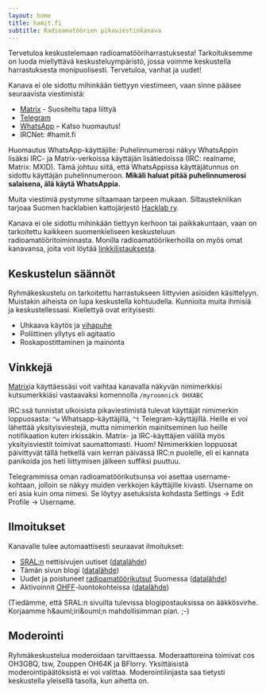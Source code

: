 ```yaml
---
layout: home
title: hamit.fi
subtitle: Radioamatöörien pikaviestinkanava
---
```

Tervetuloa keskustelemaan radioamatööriharrastuksesta! Tarkoituksemme on luoda miellyttävä keskusteluympäristö, jossa voimme keskustella harrastuksesta monipuolisesti. Tervetuloa, vanhat ja uudet!

Kanava ei ole sidottu mihinkään tiettyyn viestimeen, vaan sinne pääsee seuraavista viestimistä:

* [Matrix] - Suositeltu tapa liittyä
* [Telegram]
* [WhatsApp] – Katso huomautus!
* IRCNet: #hamit.fi

Huomautus WhatsApp-käyttäjille: Puhelinnumerosi näkyy WhatsAppin lisäksi IRC- ja Matrix-verkoissa käyttäjän lisätiedoissa (IRC: realname, Matrix: MXID). Tämä johtuu siitä, että WhatsAppissa käyttäjätunnus on sidottu käyttäjän puhelinnumeroon. **Mikäli haluat pitää puhelinnumerosi salaisena, älä käytä WhatsAppia.**

Muita viestimiä pystymme siltaamaan tarpeen mukaan. Siltaustekniikan tarjoaa Suomen hacklabien kattojärjestö [Hacklab ry].

Kanava ei ole sidottu mihinkään tiettyyn kerhoon tai paikkakuntaan, vaan on tarkoitettu kaikkeen suomenkieliseen keskusteluun radioamatööritoiminnasta. Monilla radioamatöörikerhoilla on myös omat kanavansa, joita voit löytää [linkkilistauksesta](linkkeja).

## Keskustelun säännöt

Ryhmäkeskustelu on tarkoitettu harrastukseen liittyvien asioiden käsittelyyn. Muistakin aiheista on lupa keskustella kohtuudella. Kunnioita muita ihmisiä ja keskustellessasi. Kiellettyä ovat erityisesti:

* Uhkaava käytös ja [vihapuhe]
* Poliittinen yllytys eli agitaatio
* Roskapostittaminen ja mainonta

## Vinkkejä

[Matrix]ia käyttäessäsi voit vaihtaa kanavalla näkyvän nimimerkkisi kutsumerkkiäsi vastaavaksi komennolla `/myroomnick OHXABC`

IRC:ssä tunnistat ulkoisista pikaviestimistä tulevat käyttäjät nimimerkin loppuosasta: `^w` Whatsapp-käyttäjillä, `^t` Telegram-käyttäjillä. Heille ei voi lähettää yksityisviestejä, mutta nimimerkin mainitseminen luo heille notifikaation kuten irkissäkin. Matrix- ja IRC-käyttäjien välillä myös yksityisviestit toimivat saumattomasti. Huom! Nimimerkkien loppuosat päivittyvät tällä hetkellä vain kerran päivässä IRC:n puolelle, eli ei kannata panikoida jos heti liittymisen jälkeen suffiksi puuttuu.

Telegrammissa oman radioamatöörikutsunsa voi asettaa username-kohtaan, jolloin se näkyy muiden verkkojen käyttäjille kivasti. Username on eri asia kuin oma nimesi. Se löytyy asetuksista kohdasta Settings → Edit Profile → Username.

## Ilmoitukset

Kanavalle tulee automaattisesti seuraavat ilmoitukset:

* [SRAL:n](https://www.sral.fi/) nettisivujen uutiset ([datalähde](https://www.sral.fi/feed/))
* Tämän sivun blogi ([datalähde](https://hamit.fi/feed.xml))
* Uudet ja poistuneet [radioamatöörikutsut] Suomessa ([datalähde](https://github.com/OH6AD/koolitutka))
* Aktivoinnit [OHFF]-luontokohteissa ([datalähde](https://github.com/zouppen/wwff-db/))

(Tiedämme, että SRAL:n sivuilta tulevissa blogipostauksissa on ääkkösvirhe. Korjaamme h&amp;auml;iri&amp;ouml;n mahdollisimman pian. ;-)

## Moderointi

Ryhmäkeskustelua moderoidaan tarvittaessa. Moderaattoreina toimivat cos OH3GBQ, tsw, Zouppen OH64K ja BFlorry. Yksittäisistä moderointipäätöksistä ei voi valittaa. Moderointilinjasta saa tietysti keskustella yleisellä tasolla, kun aihetta on.


[Matrix]: https://matrix.to/#/#hamit:hacklab.fi?via=hacklab.fi&via=matrix.org
[Telegram]: https://t.me/joinchat/WnDCZpW80L4yNjU8
[WhatsApp]: https://chat.whatsapp.com/Hkv4CW905HNGbJBdbVbfY7
[Hacklab ry]: https://hacklab.fi/
[vihapuhe]: https://fi.wikipedia.org/wiki/Vihapuhe
[OHFF]: https://ohff44.wordpress.com/
[radioamatöörikutsut]: https://www.traficom.fi/fi/kaytossa-olevat-radioamatoorien-kutsumerkit
